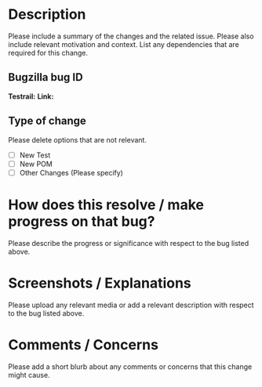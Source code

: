 # Description

Please include a summary of the changes and the related issue. Please also include relevant motivation and context. List any dependencies that are required for this change.

## Bugzilla bug ID

**Testrail:**
**Link:**

## Type of change

Please delete options that are not relevant.

- [ ] New Test
- [ ] New POM
- [ ] Other Changes (Please specify)

# How does this resolve / make progress on that bug?

Please describe the progress or significance with respect to the bug listed above.

# Screenshots / Explanations

Please upload any relevant media or add a relevant description with respect to the bug listed above.

# Comments / Concerns

Please add a short blurb about any comments or concerns that this change might cause.
